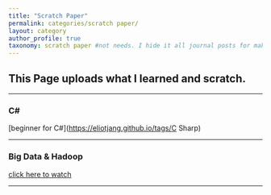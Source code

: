 ```yaml
---
title: "Scratch Paper"
permalink: categories/scratch paper/
layout: category
author_profile: true
taxonomy: scratch paper #not needs. I hide it all journal posts for make _journal folder. So it can't see. I don't know how to do that...
---
```


## __This Page uploads what I learned and scratch.__  

*****

### C#
[beginner for C#](https://eliotjang.github.io/tags/C Sharp)

*****

### Big Data & Hadoop
[click here to watch](https://eliotjang.github.io/tags/hadoop)

*****


